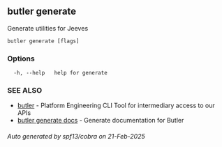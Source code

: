 ## butler generate

Generate utilities for Jeeves

```
butler generate [flags]
```

### Options

```
  -h, --help   help for generate
```

### SEE ALSO

* [butler](butler.md)	 - Platform Engineering CLI Tool for intermediary access to our APIs
* [butler generate docs](butler_generate_docs.md)	 - Generate documentation for Butler

###### Auto generated by spf13/cobra on 21-Feb-2025
